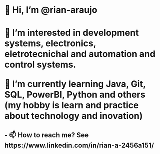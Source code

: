 <h1> 👋 Hi, I’m @rian-araujo <h1>
<p> 👀 I’m interested in development systems, electronics, eletrotecnichal and automation and control systems. <p>
<p> 🌱 I’m currently learning Java, Git, SQL, PowerBI, Python and others (my hobby is learn and practice about technology and inovation) <p>
<h2>- 📫 How to reach me? See https://www.linkedin.com/in/rian-a-2456a151/<h2>

<!---
rian-araujo/rian-araujo is a ✨ special ✨ repository because its `README.md` (this file) appears on your GitHub profile.
You can click the Preview link to take a look at your changes.
--->
